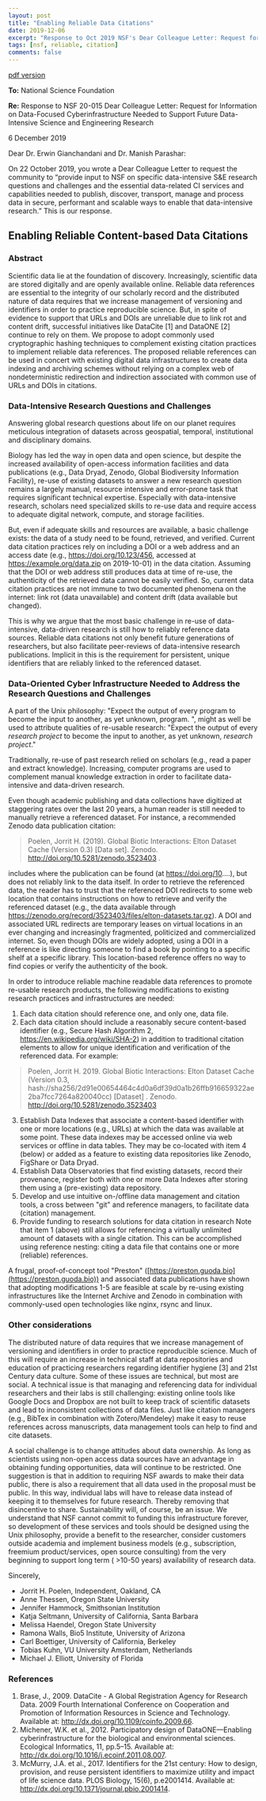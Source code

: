 ```yaml
---
layout: post
title: "Enabling Reliable Data Citations"
date: 2019-12-06
excerpt: "Response to Oct 2019 NSF's Dear Colleague Letter: Request for Information on Data-Focused Cyberinfrastructure Needed to Support Future Data-Intensive Science and Engineering Research"
tags: [nsf, reliable, citation]
comments: false
---
```

[pdf version](/assets/2019-nsf-dear-colleague-enabling-reliable-data-citations.pdf)

**To:** National Science Foundation

**Re:** Response to NSF 20-015 Dear Colleague Letter: Request for Information on Data-Focused Cyberinfrastructure Needed to Support Future Data-Intensive Science and Engineering Research

6 December 2019

Dear Dr. Erwin Gianchandani and Dr. Manish Parashar:

On 22 October 2019, you wrote a Dear Colleague Letter to request the community to “provide input to NSF on specific data-intensive S&E research questions and challenges and the essential data-related CI
services and capabilities needed to publish, discover, transport, manage and process data in secure, performant and scalable ways to enable that data-intensive research.” This is our response.

## Enabling Reliable Content-based Data Citations 

### Abstract

Scientific data lie at the foundation of discovery. Increasingly, scientific data are stored digitally and are openly available online. Reliable data references are essential to the integrity of our scholarly record and the distributed nature of data requires that we increase management of versioning and identifiers in order to practice reproducible science. But, in spite of evidence to support that URLs and DOIs are unreliable due to link rot and content drift, successful initiatives like DataCite \[1\] and DataONE \[2\] continue to rely on them. We propose to adopt commonly used cryptographic hashing techniques to complement existing citation practices to implement reliable data references. The proposed reliable references can be used in concert with existing digital data infrastructures to create data indexing and archiving schemes without relying on a complex web of nondeterministic redirection and indirection associated with common use of URLs and DOIs in citations. 

### Data-Intensive Research Questions and Challenges

Answering global research questions about life on our planet requires meticulous integration of datasets across geospatial, temporal, institutional and disciplinary domains.

Biology has led the way in open data and open science, but despite the increased availability of open-access information facilities and data publications (e.g., Data Dryad, Zenodo, Global Biodiversity Information Facility), re-use of existing datasets to answer a new research question remains a largely manual, resource intensive and error-prone task that requires significant technical expertise. Especially with data-intensive research, scholars need specialized skills to re-use data and require access to adequate digital network, compute, and storage facilities.

But, even if adequate skills and resources are available, a basic challenge exists: the data of a study need to be found, retrieved, and verified. Current data citation practices rely on including a DOI or a web address and an access date (e.g., https://doi.org/10.123/456, accessed at https://example.org/data.zip on 2019-10-01) in the data citation. Assuming that the DOI or web address still produces data at time of re-use, the authenticity of the retrieved data cannot be easily verified. So, current data citation practices are not immune to two documented phenomena on the internet: link rot (data unavailable) and content drift (data available but changed). 

This is why we argue that the most basic challenge in re-use of data-intensive, data-driven research is still how to reliably reference data sources. Reliable data citations not only benefit future generations of researchers, but also facilitate peer-reviews of data-intensive research publications. Implicit in this is the requirement for persistent, unique identifiers that are reliably linked to the referenced dataset. 

### Data-Oriented Cyber Infrastructure Needed to Address the Research Questions and Challenges

A part of the Unix philosophy: "Expect the output of every program to become the input to another, as yet unknown, program. ", might as well be used to attribute qualities of re-usable research: "Expect the output of every *research project* to become the input to another, as yet unknown, *research project*."

Traditionally, re-use of past research relied on scholars (e.g., read a paper and extract knowledge). Increasing, computer programs are used to complement manual knowledge extraction in order to facilitate data-intensive and data-driven research.

Even though academic publishing and data collections have digitized at staggering rates over the last 20 years, a human reader is still needed to manually retrieve a referenced dataset.  For instance, a recommended Zenodo data publication citation:

> Poelen, Jorrit H. (2019). Global Biotic Interactions: Elton Dataset Cache (Version 0.3) [Data set]. Zenodo. http://doi.org/10.5281/zenodo.3523403 .

includes where the publication can be found (at https://doi.org/10....), but does not reliably link to the data itself. In order to retrieve the referenced data, the reader has to trust that the referenced DOI redirects to some web location that contains instructions on how to retrieve and verify the referenced dataset (e.g., the data available through https://zenodo.org/record/3523403/files/elton-datasets.tar.gz). A DOI and associated URL redirects are temporary leases on virtual locations in an ever changing and increasingly fragmented, politicized and commercialized internet. So, even though DOIs are widely adopted, using a DOI in a reference is like directing someone to find a book by pointing to a specific shelf at a specific library. This location-based reference offers no way to find copies or verify the authenticity of the book.

In order to introduce reliable machine readable data references to promote re-usable research products, the following modifications to existing research practices and infrastructures are needed:

1. Each data citation should reference one, and only one, data file.
2. Each data citation should include a reasonably secure content-based identifier (e.g., Secure Hash Algorithm 2, https://en.wikipedia.org/wiki/SHA-2) in addition to traditional citation elements to allow for unique identification and verification of the referenced data. For example:
> Poelen, Jorrit H. 2019. Global Biotic Interactions: Elton Dataset Cache (Version 0.3, hash://sha256/2d91e00654464c4d0a6df39d0a1b26ffb916659322ae2ba7fcc7264a820040cc) \[Dataset\] . Zenodo. http://doi.org/10.5281/zenodo.3523403
3. Establish Data Indexes that associate a content-based identifier with one or more locations (e.g., URLs) at which the data was available at some point. These data indexes may be accessed online via web services or offline in data tables. They may be co-located with item 4 (below) or added as a feature to existing data repositories like Zenodo, FigShare or Data Dryad.
4. Establish Data Observatories that find existing datasets, record their provenance, register both with one or more Data Indexes after storing them using a (pre-existing) data repository.
5. Develop and use intuitive on-/offline data management and citation tools, a cross between "git" and reference managers, to facilitate data (citation) management. 
6. Provide funding to research solutions for data citation in research
Note that item 1 (above) still allows for referencing a virtually unlimited amount of datasets with a single citation. This can be accomplished using reference nesting: citing a data file that contains one or more (reliable) references.

A frugal, proof-of-concept tool "Preston" ([https://preston.guoda.bio](https://preston.guoda.bio)) and associated data publications have shown that adopting modifications 1-5 are feasible at scale by re-using existing infrastructures like the Internet Archive and Zenodo in combination with commonly-used open technologies like nginx, rsync and linux.

### Other considerations

The distributed nature of data requires that we increase management of versioning and identifiers in order to practice reproducible science. Much of this will require an increase in technical staff at data repositories and education of practicing researchers regarding identifier hygiene \[3\] and 21st Century data culture. Some of these issues are technical, but most are social.
A technical issue is that managing and referencing data for individual researchers and their labs is still challenging: existing online tools like Google Docs and Dropbox are not built to keep track of scientific datasets and lead to inconsistent collections of data files. Just like citation managers (e.g., BibTex in combination with Zotero/Mendeley) make it easy to reuse references across manuscripts, data management tools can help to find and cite datasets.

A social challenge is to change attitudes about data ownership. As long as scientists using non-open access data sources have an advantage in obtaining funding opportunities, data will continue to be restricted. One suggestion is that in addition to requiring NSF awards to make their data public, there is also a requirement that all data used in the proposal must be public. In this way, individual labs will have to release data instead of keeping it to themselves for future research. Thereby removing that disincentive to share.
Sustainability will, of course, be an issue. We understand that NSF cannot commit to funding this infrastructure forever, so development of these services and tools should be designed using the Unix philosophy, provide a benefit to the researcher, consider customers outside academia and implement business models (e.g., subscription, freemium product/services, open source consulting) from the very beginning to support long term ( >10-50 years) availability of research data.

Sincerely,

 * Jorrit H. Poelen, Independent, Oakland, CA
 * Anne Thessen, Oregon State University
 * Jennifer Hammock, Smithsonian Institution
 * Katja Seltmann, University of California, Santa Barbara
 * Melissa Haendel, Oregon State University
 * Ramona Walls, Bio5 Institute, University of Arizona
 * Carl Boettiger, University of California, Berkeley
 * Tobias Kuhn, VU University Amsterdam, Netherlands
 * Michael J. Elliott, University of Florida

### References

1. Brase, J., 2009. DataCite - A Global Registration Agency for Research Data. 2009 Fourth International Conference on Cooperation and Promotion of Information Resources in Science and Technology. Available at: http://dx.doi.org/10.1109/coinfo.2009.66.
2. Michener, W.K. et al., 2012. Participatory design of DataONE—Enabling cyberinfrastructure for the biological and environmental sciences. Ecological Informatics, 11, pp.5–15. Available at: http://dx.doi.org/10.1016/j.ecoinf.2011.08.007.
3. McMurry, J.A. et al., 2017. Identifiers for the 21st century: How to design, provision, and reuse persistent identifiers to maximize utility and impact of life science data. PLOS Biology, 15(6), p.e2001414. Available at: http://dx.doi.org/10.1371/journal.pbio.2001414.
